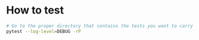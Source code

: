 # How to test

```sh
# Go to the proper directory that contains the tests you want to carry out
pytest --log-level=DEBUG -rP
```